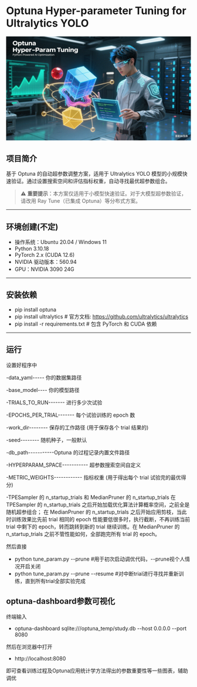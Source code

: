 # Optuna Hyper-parameter Tuning for Ultralytics YOLO

![Optuna Logo](https://github.com/beifenghu/Optuna_Hyper-param_Tuning/blob/main/111.png)  <!-- 替换为你的图片路径或URL -->

## 项目简介
基于 Optuna 的自动超参数调整方案，适用于 Ultralytics YOLO 模型的小规模快速验证。通过设置搜索空间和评估指标权重，自动寻找最优超参数组合。

> ⚠️ **重要提示**：本方案仅适用于小模型快速验证。对于大模型超参数验证，请改用 Ray Tune（已集成 Optuna）等分布式方案。

---

## 环境创建(不定)
- 操作系统：Ubuntu 20.04 / Windows 11
- Python 3.10.18
- PyTorch 2.x (CUDA 12.6)
- NVIDIA 驱动版本：560.94
- GPU：NVIDIA 3090 24G

---

## 安装依赖

- pip install optuna 
- pip install ultralytics  # 官方文档: https://github.com/ultralytics/ultralytics
- pip install -r requirements.txt  # 包含 PyTorch 和 CUDA 依赖

---

## 运行

设置好程序中

-data_yaml----- 你的数据集路径

-base_model---- 你的模型路径

-TRIALS_TO_RUN------- 进行多少次试验

-EPOCHS_PER_TRIAL------- 每个试验训练的 epoch 数

-work_dir-------- 保存的工作路径 (用于保存各个 trial 结果的)

-seed-------- 随机种子，一般默认

-db_path-----------Optuna 的过程记录内置文件路径

-HYPERPARAM_SPACE----------- 超参数搜索空间自定义

-METRIC_WEIGHTS------------ 指标权重 (用于得出每个 trial 试验完的最优得分)

-TPESampler 的 n_startup_trials 和 MedianPruner 的 n_startup_trials
  在 TPESampler 的 n_startup_trials 之后开始加载优化算法计算概率空间，之前全是随机超参组合；
  在 MedianPruner 的 n_startup_trials 之后开始应用剪枝，当此时训练效果比先前 trial 相同的 epoch 性能要低很多时，执行截断，不再训练当前 trial 中剩下的 epoch，转而跳转到新的 trial 继续训练。在 MedianPruner 的 n_startup_trials 之前不管性能如何，全部跑完所有 trial 的 epoch。

然后直接
- python tune_param.py --prune  #用于初次启动调优代码，--prune视个人情况开启关闭
- python tune_param.py --prune --resume  #对中断trial进行寻找并重新训练，直到所有trial全部实验完成

## optuna-dashboard参数可视化

终端输入

- optuna-dashboard sqlite:///optuna_temp/study.db --host 0.0.0.0 --port 8080

然后在浏览器中打开

- http://localhost:8080

即可查看训练过程及Optuna应用统计学方法得出的参数重要性等一些图表，辅助调优
